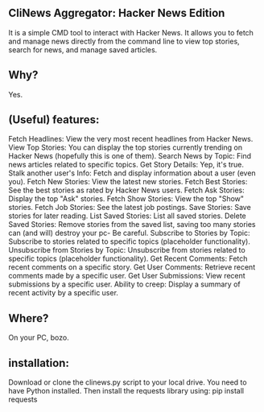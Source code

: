 ## CliNews Aggregator: Hacker News Edition
It is a simple CMD tool to interact with Hacker News. It allows you to fetch and manage news directly from the command line to view top stories, search for news, and manage saved articles.

## Why?
Yes.

## (Useful) features:
Fetch Headlines: View the very most recent headlines from Hacker News.
View Top Stories: You can display the top stories currently trending on Hacker News (hopefully this is one of them).
Search News by Topic: Find news articles related to specific topics.
Get Story Details: Yep, it's true.
Stalk another user's Info: Fetch and display information about a user (even you).
Fetch New Stories: View the latest new stories.
Fetch Best Stories: See the best stories as rated by Hacker News users.
Fetch Ask Stories: Display the top "Ask" stories.
Fetch Show Stories: View the top "Show" stories.
Fetch Job Stories: See the latest job postings.
Save Stories: Save stories for later reading.
List Saved Stories: List all saved stories.
Delete Saved Stories: Remove stories from the saved list, saving too many stories can (and will) destroy your pc- Be careful.
Subscribe to Stories by Topic: Subscribe to stories related to specific topics (placeholder functionality).
Unsubscribe from Stories by Topic: Unsubscribe from stories related to specific topics (placeholder functionality).
Get Recent Comments: Fetch recent comments on a specific story.
Get User Comments: Retrieve recent comments made by a specific user.
Get User Submissions: View recent submissions by a specific user.
Ability to creep: Display a summary of recent activity by a specific user.

## Where?
On your PC, bozo.

## installation:
Download or clone the clinews.py script to your local drive.
You need to have Python installed. Then install the requests library using: pip install requests
